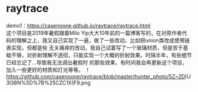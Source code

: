 # raytrace
demo1：https://casenoone.github.io/raytrace/raytrace.html   
这个项目是2019年暑假跟着Milo Yip大大10年前的一篇博客写的，在对原作者代码的理解之上，我又自己实现了一遍，做了一些改动，比如把union类改成使用链表实现，但都是些
无关痛痒的改动，我自己试着写了一个玻璃材质，但是苦于基础不够，对折射理解不透彻，只能实现一个大概的折射效果。时隔半年，有些细节已经忘记了...导致我无法调出暑假时
的那些效果，有时间我会再更新这个项目，加入一些更好的材质和灯光等等。
！https://github.com/casenoone/raytrace/blob/master/hunter_photo/5Z~2D)U3I38N%5D%7B%25CZC1X(F9.png

